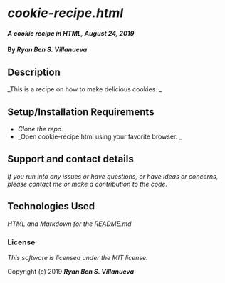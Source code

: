# _cookie-recipe.html_

#### _A cookie recipe in HTML, August 24, 2019_

#### By _**Ryan Ben S. Villanueva**_

## Description

_This is a recipe on how to make delicious cookies. _

## Setup/Installation Requirements

* _Clone the repo._
* _Open cookie-recipe.html using your favorite browser. _

## Support and contact details

_If you run into any issues or have questions, or have ideas or concerns, please contact me or make a contribution to the code._

## Technologies Used

_HTML and Markdown for the README.md_

### License

*This software is licensed under the MIT license.*

Copyright (c) 2019 **_Ryan Ben S. Villanueva_**